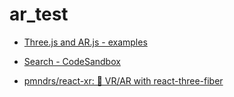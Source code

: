 # ar_test

- [Three.js and AR.js - examples](https://stemkoski.github.io/AR-Examples/)

- [Search - CodeSandbox](https://codesandbox.io/search?refinementList%5Btemplate%5D=&refinementList%5Bnpm_dependencies.dependency%5D%5B0%5D=@react-three/xr&page=2&configure%5BhitsPerPage%5D=12)

- [pmndrs/react-xr: 🤳 VR/AR with react-three-fiber](https://github.com/pmndrs/react-xr)
